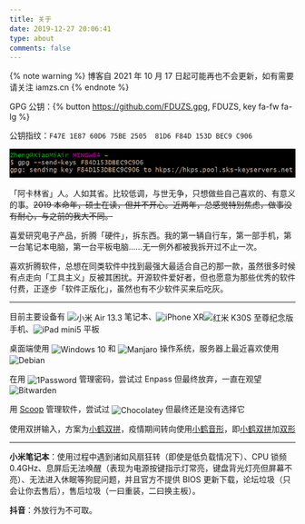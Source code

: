 ```yaml
---
title: 关于
date: 2019-12-27 20:06:41
type: about
comments: false
---
```


{% note warning %}
博客自 2021 年 10 月 17 日起可能再也不会更新，如有需要请关注 iamzs.cn
{% endnote %}

GPG 公钥：{% button https://github.com/FDUZS.gpg, FDUZS, key fa-fw fa-lg %}

公钥指纹：`F47E 1E87 60D6 75BE 2505  81D6 F84D 153D BEC9 C906`

![GPG](/images/2002/GPG.png)

「阿卡林省」人。人如其省。比较低调，与世无争，只想做些自己喜欢的、有意义的事。~~2019 本命年，硕士在读，但并不开心。近两年，总感觉特别焦虑，做事没有耐心，与之前的我大不同。~~

喜爱研究电子产品，折腾「硬件」，拆东西。我的第一辆自行车，第一部手机，第一台笔记本电脑，第一台平板电脑……无一例外都被我拆开过不止一次。

喜欢折腾软件，总想在同类软件中找到最强大最适合自己的那一款，虽然很多时候有点走向「工具主义」反被其困扰。开源软件爱好者，但也愿意为那些优秀的软件付费，正逐步「软件正版化」，虽然也有不少软件买来后吃灰。

<!-- 编程爱好者，正考虑将其作为一份职业。 -->

***

目前主要设备有 <img src="https://img.shields.io/static/v1?label=小米&logo=Xiaomi&message=Air-13.3&color=FA6709&style=flat-square" alt="小米 Air 13.3" style="display: inline; margin-bottom: 0px; vertical-align: middle;" /> 笔记本、<img src="https://img.shields.io/static/v1?label=Apple&logo=Apple&message=iPhone-XR&color=999999&style=flat-square" alt="iPhone XR" style="display: inline; margin-bottom: 0px; vertical-align: middle;" /><img src="https://img.shields.io/static/v1?label=红米&logo=Xiaomi&message=K30S-Ultra&color=FA6709&style=flat-square" alt="红米 K30S 至尊纪念版" style="display: inline; margin-bottom: 0px; vertical-align: middle;" /> 手机、<img src="https://img.shields.io/static/v1?label=Apple&logo=Apple&message=iPad-mini5&color=999999&style=flat-square" alt="iPad mini5" style="display: inline; margin-bottom: 0px; vertical-align: middle;" /> 平板

桌面端使用 <img src="https://img.shields.io/static/v1?label=Microsoft&logo=Microsoft&message=Windows-10&color=0078D6&style=flat-square" alt="Windows 10" style="display: inline; margin-bottom: 0px; vertical-align: middle;" /> 和 <img src="https://img.shields.io/static/v1?label=Linux&logo=Linux&message=Manjaro&color=35BF5C&style=flat-square" alt="Manjaro" style="display: inline; margin-bottom: 0px; vertical-align: middle;" /> 操作系统，服务器上最近喜欢使用 <img src="https://img.shields.io/static/v1?label=Linux&logo=Linux&message=Debian&color=A81D33&style=flat-square" alt="Debian" style="display: inline; margin-bottom: 0px; vertical-align: middle;" />

在用 <img src="https://img.shields.io/static/v1?label=1Password&logo=1Password&message=Individual-Plan&color=0094F5&style=flat-square" alt="1Password" style="display: inline; margin-bottom: 0px; vertical-align: middle;" /> 管理密码，尝试过 Enpass 但最终放弃，一直在观望 <img src="https://img.shields.io/static/v1?label=Bitwarden&logo=Bitwarden&message=Premium&color=175DDC&style=flat-square" alt="Bitwarden" style="display: inline; margin-bottom: 0px; vertical-align: middle;" />

用 [Scoop](https://www.iamzs.top/archives/scoop-guidebook.html) 管理软件，尝试过 <img src="https://img.shields.io/static/v1?label=Chocolatey&logo=Chocolatey&message=The-Package-Manager-for-Windows&color=80B5E3&style=flat-square" alt="Chocolatey" style="display: inline; margin-bottom: 0px; vertical-align: middle;" /> 但最终还是没有选择它

使用双拼输入，方案为[小鹤双拼](https://www.iamzs.top/archives/xnheulpb.html)，疫情期间转向使用[小鹤音形](https://flypy.com)，即[小鹤双拼](https://flypy.com/pin.html)加[双形](https://flypy.com/xing.html)

***

**小米笔记本**：使用过程中遇到诸如风扇狂转（即使是低负载情况下）、CPU 锁频 0.4GHz、息屏后无法唤醒（表现为电源按键指示灯常亮，键盘背光灯亮但屏幕不亮）、无法进入休眠等狗屁问题，并且官方不提供 BIOS 更新下载，论坛垃圾（只会让你去售后），售后垃圾（一曰重装，二曰换主板）。

**抖音**：外放行为不可取。
